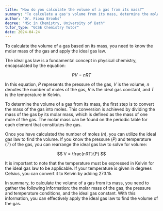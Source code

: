 ```yaml
---
title: "How do you calculate the volume of a gas from its mass?"
summary: "To calculate a gas's volume from its mass, determine the molar mass and apply the ideal gas law."
author: "Dr. Fiona Brooks"
degree: "MSc in Chemistry, University of Bath"
tutor_type: "GCSE Chemistry Tutor"
date: 2024-04-24
---
```


To calculate the volume of a gas based on its mass, you need to know the molar mass of the gas and apply the ideal gas law.

The ideal gas law is a fundamental concept in physical chemistry, encapsulated by the equation:

$$
PV = nRT
$$

In this equation, $P$ represents the pressure of the gas, $V$ is the volume, $n$ denotes the number of moles of the gas, $R$ is the ideal gas constant, and $T$ is the temperature in Kelvin.

To determine the volume of a gas from its mass, the first step is to convert the mass of the gas into moles. This conversion is achieved by dividing the mass of the gas by its molar mass, which is defined as the mass of one mole of the gas. The molar mass can be found on the periodic table for each element that constitutes the gas.

Once you have calculated the number of moles ($n$), you can utilize the ideal gas law to find the volume. If you know the pressure ($P$) and temperature ($T$) of the gas, you can rearrange the ideal gas law to solve for volume:

$$
V = \frac{nRT}{P}
$$

It is important to note that the temperature must be expressed in Kelvin for the ideal gas law to be applicable. If your temperature is given in degrees Celsius, you can convert it to Kelvin by adding $273.15$.

In summary, to calculate the volume of a gas from its mass, you need to gather the following information: the molar mass of the gas, the pressure and temperature conditions, and the ideal gas constant. With this information, you can effectively apply the ideal gas law to find the volume of the gas.
    